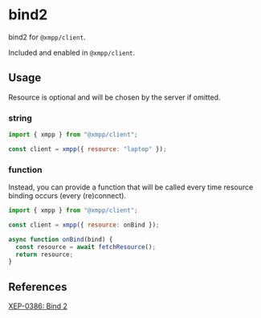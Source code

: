 # bind2

bind2 for `@xmpp/client`.

Included and enabled in `@xmpp/client`.

## Usage

Resource is optional and will be chosen by the server if omitted.

### string

```js
import { xmpp } from "@xmpp/client";

const client = xmpp({ resource: "laptop" });
```

### function

Instead, you can provide a function that will be called every time resource binding occurs (every (re)connect).

```js
import { xmpp } from "@xmpp/client";

const client = xmpp({ resource: onBind });

async function onBind(bind) {
  const resource = await fetchResource();
  return resource;
}
```

## References

[XEP-0386: Bind 2](https://xmpp.org/extensions/xep-0386.html)
